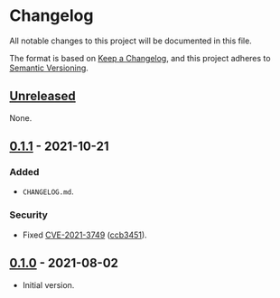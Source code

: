 # Changelog

All notable changes to this project will be documented in this file.

The format is based on [Keep a Changelog](https://keepachangelog.com/en/1.1.0/), and this project adheres to [Semantic Versioning](https://semver.org/spec/v2.0.0.html).

## [Unreleased]

None.

## [0.1.1] - 2021-10-21

### Added

- `CHANGELOG.md`.

### Security

- Fixed [CVE-2021-3749](https://github.com/advisories/GHSA-cph5-m8f7-6c5x/) ([ccb3451](https://github.com/standard-numbers/isbn-ranges/commit/ccb3451e0966abfe5c1f6c6b7181a366782a84bc)).

## [0.1.0] - 2021-08-02

- Initial version.

[Unreleased]: https://github.com/standard-numbers/isbn-ranges/compare/v0.1.1...HEAD/
[0.1.1]: https://github.com/standard-numbers/isbn-ranges/releases/tag/v0.1.1/
[0.1.0]: https://github.com/standard-numbers/isbn-ranges/releases/tag/v0.1.0/

